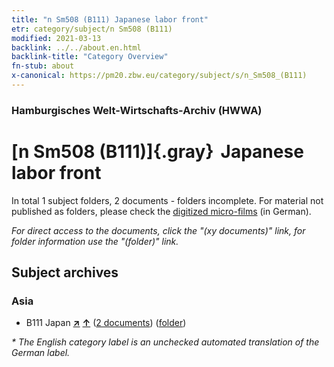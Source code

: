 ```yaml
---
title: "n Sm508 (B111) Japanese labor front"
etr: category/subject/n Sm508 (B111)
modified: 2021-03-13
backlink: ../../about.en.html
backlink-title: "Category Overview"
fn-stub: about
x-canonical: https://pm20.zbw.eu/category/subject/s/n_Sm508_(B111)
---
```


### Hamburgisches Welt-Wirtschafts-Archiv (HWWA)
# [n Sm508 (B111)]{.gray}&#8201; Japanese labor front&#160; 





In total 1 subject folders, 2 documents - folders incomplete.
For material not published as folders, please check the [digitized micro-films](/film/h1_sh.de.html) (in German).

_For direct access to the documents, click the "(xy documents)" link, for folder information use the "(folder)" link._

## Subject archives



### Asia

- B111 Japan [**&nearr;**](../../../geo/i/141272/about.en.html "Japan (all folders)") [**&uarr;**](../../../geo/about.en.html#B111 "Country category system") (<a href="https://pm20.zbw.eu/dfgview/sh/141272,145907" title="about: Japan : Japanese labor front" target="_blank">2 documents</a>) ([folder](../../../../folder/sh/1412xx/141272/1459xx/145907/about.en.html))


_* The English category label is an unchecked automated translation of the German label._

